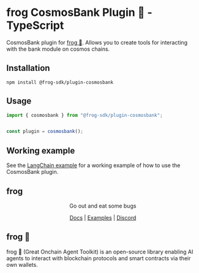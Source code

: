 # frog CosmosBank Plugin 🐸 - TypeScript

CosmosBank plugin for [frog 🐸](https://ohmyfrog.dev). Allows you to create tools for interacting with the bank module on cosmos chains.

## Installation
```
npm install @frog-sdk/plugin-cosmosbank
```

## Usage

```typescript
import { cosmosbank } from "@frog-sdk/plugin-cosmosbank";


const plugin = cosmosbank();
```

## Working example

See the [LangChain example](https://github.com/frog-sdk/frog/tree/main/typescript/examples/langchain/cosmos) for a working example of how to use the CosmosBank plugin.

## frog

<div align="center">
Go out and eat some bugs

[Docs](https://ohmyfrog.dev) | [Examples](https://github.com/frog-sdk/frog/tree/main/typescript/examples) | [Discord](https://discord.gg/2F8zTVnnFz)</div>

## frog 🐸
frog 🐸 (Great Onchain Agent Toolkit) is an open-source library enabling AI agents to interact with blockchain protocols and smart contracts via their own wallets.
